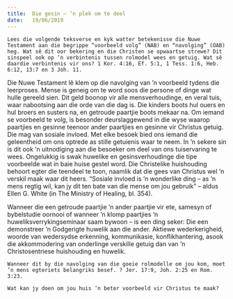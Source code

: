 ```yaml
---
title:  Die gesin – ’n plek om te deel
date:   19/06/2019
---
```


`Lees die volgende teksverse en kyk watter betekenisse die Nuwe Testament aan die begrippe “voorbeeld volg” (NAB) en “navolging” (OAB) heg. Wat sê dit oor bekering en die Christen se opwaartse strewe? Dit sinspeel ook op ’n verbintenis tussen rolmodel wees en getuig. Wat sê daardie verbintenis vir ons? 1 Kor. 4:16, Ef. 5:1, 1 Tess. 1:6, Heb. 6:12, 13:7 en 3 Joh. 11.` 

Die Nuwe Testament lê klem op die navolging van ’n voorbeeld tydens die leerproses. Mense is geneig om te word soos die persone of dinge wat hulle gereeld sien. Dit geld boonop vir alle mensverhoudinge, en veral tuis, waar nabootsing aan die orde van die dag is. Die kinders boots hul ouers en hul broers en susters na, en getroude paartjie boots mekaar na. Om iemand se voorbeeld te volg, is besonder deurslaggewend in die wyse waarop paartjies en gesinne teenoor ander paartjies en gesinne vir Christus getuig. Die mag van sosiale invloed. Met elke besoek bied ons iemand die geleentheid om ons optrede as stille getuienis waar te neem. In ’n sekere sin is dit ook ’n uitnodiging aan die besoeker om deel van ons tuiservaring te wees. Ongelukkig is swak huwelike en gesinsverhoudinge die tipe voorbeelde wat in baie huise gestel word. Die Christelike huishouding behoort egter die teendeel te toon, naamlik dat die gees van Christus wel ’n verskil maak waar dit heers. “Sosiale invloed is ’n wonderlike ding – as ’n mens regtig wil, kan jy dit ten bate van die mense om jou gebruik” – aldus Ellen G. White (in The Ministry of Healing, bl. 354). 

Wanneer die een getroude paartjie ’n ander paartjie vir ete, samesyn of bybelstudie oornooi of wanneer ’n klomp paartjies ’n huweliksverrykingseminaar saam bywoon – is een ding seker: Die een demonstreer ’n Godgerigte huwelik aan die ander. Aktiewe wederkerigheid, woorde van wedersydse erkenning, kommunikasie, konflikhantering, asook die akkommodering van onderlinge verskille getuig dan van ’n Christosentriese huishouding en huwelik. 

`Wanneer dit by die navolging van die goeie rolmodelle om jou kom, moet ’n mens egteriets belangriks besef. ? Jer. 17:9, Joh. 2:25 en Rom. 3:23.` 

`Wat kan jy doen om jou huis ’n beter voorbeeld vir Christus te maak?`